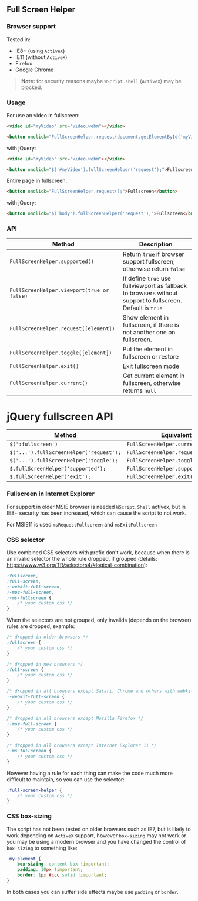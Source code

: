 ## Full Screen Helper

### Browser support

Tested in:

- IE8+ (using `ActiveX`)
- IE11 (without `ActiveX`)
- Firefox
- Google Chrome

> **Note:** for security reasons maybe `WScript.shell` (`ActiveX`) may be blocked.

### Usage

For use an video in fullscreen:

```html
<video id="myVideo" src="video.webm"></video>

<button onclick="FullScreenHelper.request(document.getElementById('myVideo'));">Fullscreen</button>
```

with jQuery:

```html
<video id="myVideo" src="video.webm"></video>

<button onclick="$('#myVideo').fullScreenHelper('request');">Fullscreen</button>
```

Entire page in fullscreen:

```html
<button onclick="FullScreenHelper.request();">Fullscreen</button>
```

with jQuery:

```html
<button onclick="$('body').fullScreenHelper('request');">Fullscreen</button>
```

### API

Method | Description
--- | ---
`FullScreenHelper.supported()` | Return `true` if browser support fullscreen, otherwise return `false`
`FullScreenHelper.viewport(true or false)` | If define `true` use fullviewport as fallback to browsers without support to fullscreen. Default is `true`
`FullScreenHelper.request([element])` | Show element in fullscreen, if there is not another one on fullscreen.
`FullScreenHelper.toggle([element])` | Put the element in fullscreen or restore
`FullScreenHelper.exit()` | Exit fullscreen mode
`FullScreenHelper.current()` | Get current element in fullscreen, otherwise returns `null`

# jQuery fullscreen API

Method | Equivalent
--- | ---
`$(':fullscreen')` | `FullScreenHelper.current()`
`$('...').fullScreenHelper('request');` | `FullScreenHelper.request(element)`
`$('...').fullScreenHelper('toggle');` | `FullScreenHelper.toggle(element)`
`$.fullScreenHelper('supported');` | `FullScreenHelper.supported()`
`$.fullScreenHelper('exit');` | `FullScreenHelper.exit()`


### Fullscreen in Internet Explorer

For support in older MSIE browser is needed `WScript.Shell` activex, but in IE8+ security has been increased, which can cause the script to not work.

For MSIE11 is used `msRequestFullscreen` and `msExitFullscreen`

### CSS selector

Use combined CSS selectors with prefix don't work, because when there is an invalid selector the whole rule dropped, if grouped (details: https://www.w3.org/TR/selectors4/#logical-combination):

```css
:fullscreen,
:full-screen,
:-webkit-full-screen,
:-moz-full-screen,
:-ms-fullscreen {
    /* your custom css */
}
```

When the selectors are not grouped, only invalids (depends on the browser) rules are dropped, example:

```css
/* dropped in older browsers */
:fullscreen {
    /* your custom css */
}

/* dropped in new browsers */
:full-screen {
    /* your custom css */
}

/* dropped in all browsers except Safari, Chrome and others with webkit */
:-webkit-full-screen {
    /* your custom css */
}

/* dropped in all browsers except Mozilla Firefox */
:-moz-full-screen {
    /* your custom css */
}

/* dropped in all browsers except Internet Explorer 11 */
:-ms-fullscreen {
    /* your custom css */
}
```

However having a rule for each thing can make the code much more difficult to maintain, so you can use the selector:

```css
.full-screen-helper {
    /* your custom css */
}
```

### CSS box-sizing

The script has not been tested on older browsers such as IE7, but is likely to work depending on `ActiveX` support, however `box-sizing` may not work or you may be using a modern browser and you have changed the control of `box-sizing` to something like:


```css
.my-element {
    box-sizing: content-box !important;
    padding: 10px !important;
    border: 1px #ccc solid !important;
}
```

In both cases you can suffer side effects maybe use `padding` or `border`.

